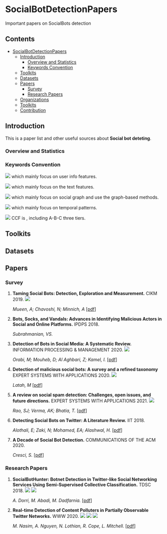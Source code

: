 # SocialBotDetectionPapers
Important papers on SocialBots detection

## Contents

- [SocialBotDetectionPapers](#social-bot-detection-papers)
  - [Introduction](#introduction)
    - [Overview and Statistics](#statistics)
    - [Keywords Convention](#keywords-convention)
  - [Toolkits](#toolkits)
  - [Datasets](#datasets)
  - [Papers](#papers)
    - [Survey](#survey)
    - [Research Papers](#research-papers)
  - [Organizations](#organizations)
  - [Toolkits](#toolkits)
  - [Contribution](#contribution)


## Introduction

This is a paper list and other useful sources about **Social bot deteting**. 

### Overview and Statistics

### Keywords Convention

![](https://img.shields.io/badge/-UserInfo-green) which mainly focus on user info features.

![](https://img.shields.io/badge/-Text-blue) which mainly focus on the text features.

![](https://img.shields.io/badge/-SocialGraph-red) which mainly focus on social graph and use the graph-based methods.

![](https://img.shields.io/badge/-Temporal-orange) which mainly focus on temporal patterns.

![](https://img.shields.io/badge/Conference-CCF--A-red) CCF is , including A-B-C three tiers.

## Toolkits

## Datasets

## Papers

### Survey

1. **Taming Social Bots: Detection, Exploration and Measurement.** CIKM 2019. ![](https://img.shields.io/badge/Conference-CCF--B-blue)
   
   *Mueen, A; Chavoshi, N; Minnich, A*  [[pdf](https://dl.acm.org/doi/pdf/10.1145/3357384.3360315)]

2. **Bots, Socks, and Vandals: Advances in Identifying Malicious Actors in Social and Online Platforms.** IPDPS 2018. 

   *Subrahmanian, VS.* 

3. **Detection of Bots in Social Media: A Systematic Review.**  INFORMATION PROCESSING & MANAGEMENT 2020. ![](https://img.shields.io/badge/Journal-CCF--B-blue)

   *Orabi, M; Mouheb, D; Al Aghbari, Z; Kamel, I.*  [[pdf](https://sci.bban.top/pdf/10.1016/j.ipm.2020.102250.pdf#view=FitH)]

4. **Detection of malicious social bots: A survey and a refined taxonomy** EXPERT SYSTEMS WITH APPLICATIONS 2020. ![](https://img.shields.io/badge/Journal-CCF--C-green)
  
   *Latah, M* [[pdf](https://sci.bban.top/pdf/10.1016/j.eswa.2020.113383.pdf#view=FitH)]

5. **A review on social spam detection: Challenges, open issues, and future directions.** EXPERT SYSTEMS WITH APPLICATIONS 2021. ![](https://img.shields.io/badge/Journal-CCF--C-green)

   *Rao, SJ; Verma, AK; Bhatia, T.*  [[pdf](https://pdf.bban.top/uptodate/S0957417421011209.pdf#navpanes=0&view=FitH)]


6. **Detecting Social Bots on Twitter: A Literature Review.** IIT 2018.

   *Alothali, E; Zaki, N; Mohamed, EA; Alashwal, H.*  [[pdf](https://sci.bban.top/pdf/10.1109/INNOVATIONS.2018.8605995.pdf#view=FitH)]
   

7. **A Decade of Social Bot Detection.** COMMUNICATIONS OF THE ACM 2020. 

   *Cresci, S.*  [[pdf](https://dl.acm.org/doi/pdf/10.1145/3409116?casa_token=onGHn6FEtxcAAAAA:h8qw7Uoo2Shq5jNErhLYjaKyKhWhgpYLgXVIDvmvWsNYgSqwtOWnIcQipfIKMghnmCY34Uffty0rjA)]


### Research Papers

1. **SocialBotHunter: Botnet Detection in Twitter-like Social Networking Services Using Semi-Supervised Collective Classification.** TDSC 2018. ![](https://img.shields.io/badge/Conference-CCF--A-red) ![](https://img.shields.io/badge/-SocialGraph-red)

   *A. Dorri, M. Abadi, M. Dadfarnia.*  [[pdf](https://www.researchgate.net/profile/Mahila-Dadfarnia/publication/328604276_SocialBotHunter_Botnet_Detection_in_Twitter-Like_Social_Networking_Services_Using_Semi-Supervised_Collective_Classification/links/61cc08e0d450060816750432/SocialBotHunter-Botnet-Detection-in-Twitter-Like-Social-Networking-Services-Using-Semi-Supervised-Collective-Classification.pdf)]


2. **Real-time Detection of Content Polluters in Partially Observable Twitter Networks.** WWW 2020. ![](https://img.shields.io/badge/Conference-CCF--A-red) ![](https://img.shields.io/badge/-Temporal-orange) ![](https://img.shields.io/badge/-Text-blue)

   *M. Nasim, A. Nguyen, N. Lothian, R. Cope, L. Mitchell.*  [[pdf](https://dl.acm.org/doi/pdf/10.1145/3184558.3191574)]

